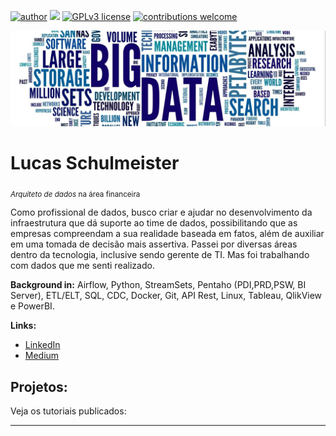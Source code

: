 [![author](https://img.shields.io/badge/author-sigmoidal-red.svg)](https://www.linkedin.com/in/carlosfab) [![](https://img.shields.io/badge/python-3.7+-blue.svg)](https://www.python.org/downloads/release/python-365/) [![GPLv3 license](https://img.shields.io/badge/License-GPLv3-blue.svg)](http://perso.crans.org/besson/LICENSE.html) [![contributions welcome](https://img.shields.io/badge/contributions-welcome-brightgreen.svg?style=flat)](https://github.com/lucasschulmeister/data_science/issues)

<p align="center">
  <img src="banner.png" >
</p>

# Lucas Schulmeister
<sub>*Arquiteto de dados* na área financeira</sub>

Como profissional de dados, busco criar e ajudar no desenvolvimento da infraestrutura que dá suporte ao time de dados, possibilitando que as empresas compreendam a sua realidade baseada em fatos, além de auxiliar em uma tomada de decisão mais assertiva. Passei por diversas áreas dentro da tecnologia, inclusive sendo gerente de TI. Mas foi trabalhando com dados que me senti realizado.

**Background in:** Airflow, Python, StreamSets, Pentaho (PDI,PRD,PSW, BI Server), ETL/ELT, SQL, CDC, Docker, Git, API Rest, Linux, Tableau, QlikView e PowerBI.

**Links:**
* [LinkedIn](https://www.linkedin.com/in/lucasschulmeister)
* [Medium](https://lucas-schulmeister.medium.com/)


## Projetos:
Veja os tutoriais publicados:


---
